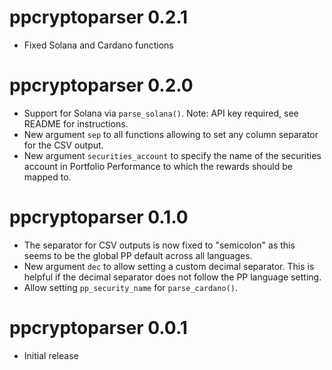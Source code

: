 <!-- NEWS.md is maintained by https://cynkra.github.io/fledge, do not edit -->

# ppcryptoparser 0.2.1

- Fixed Solana and Cardano functions


# ppcryptoparser 0.2.0

- Support for Solana via `parse_solana()`. Note: API key required, see README for instructions.
- New argument `sep` to all functions allowing to set any column separator for the CSV output.
- New argument `securities_account` to specify the name of the securities account in Portfolio Performance to which the rewards should be mapped to.


# ppcryptoparser 0.1.0

- The separator for CSV outputs is now fixed to "semicolon" as this seems to be the global PP default across all languages.
- New argument `dec` to allow setting a custom decimal separator. This is helpful if the decimal separator does not follow the PP language setting.
- Allow setting `pp_security_name` for `parse_cardano()`.


# ppcryptoparser 0.0.1

- Initial release
